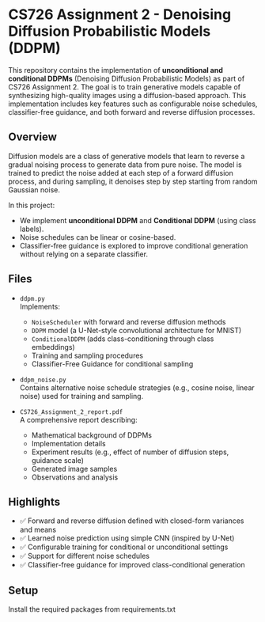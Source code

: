 # CS726 Assignment 2 - Denoising Diffusion Probabilistic Models (DDPM)

This repository contains the implementation of **unconditional and conditional DDPMs** (Denoising Diffusion Probabilistic Models) as part of CS726 Assignment 2. The goal is to train generative models capable of synthesizing high-quality images using a diffusion-based approach. This implementation includes key features such as configurable noise schedules, classifier-free guidance, and both forward and reverse diffusion processes.

## Overview 

Diffusion models are a class of generative models that learn to reverse a gradual noising process to generate data from pure noise. The model is trained to predict the noise added at each step of a forward diffusion process, and during sampling, it denoises step by step starting from random Gaussian noise.

In this project:
- We implement **unconditional DDPM** and **Conditional DDPM** (using class labels).
- Noise schedules can be linear or cosine-based.
- Classifier-free guidance is explored to improve conditional generation without relying on a separate classifier.


## Files

- `ddpm.py`  
  Implements:
  - `NoiseScheduler` with forward and reverse diffusion methods
  - `DDPM` model (a U-Net-style convolutional architecture for MNIST)
  - `ConditionalDDPM` (adds class-conditioning through class embeddings)
  - Training and sampling procedures
  - Classifier-Free Guidance for conditional sampling

- `ddpm_noise.py`  
  Contains alternative noise schedule strategies (e.g., cosine noise, linear noise) used for training and sampling.

- `CS726_Assignment_2_report.pdf`  
  A comprehensive report describing:
  - Mathematical background of DDPMs
  - Implementation details
  - Experiment results (e.g., effect of number of diffusion steps, guidance scale)
  - Generated image samples
  - Observations and analysis

## Highlights

- ✅ Forward and reverse diffusion defined with closed-form variances and means  
- ✅ Learned noise prediction using simple CNN (inspired by U-Net)  
- ✅ Configurable training for conditional or unconditional settings  
- ✅ Support for different noise schedules  
- ✅ Classifier-free guidance for improved class-conditional generation

## Setup

Install the required packages from requirements.txt
